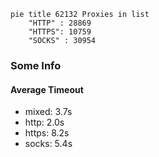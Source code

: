 
```mermaid
pie title 62132 Proxies in list
    "HTTP" : 28869
    "HTTPS": 10759
    "SOCKS" : 30954
```

### Some Info
#### Average Timeout

- mixed: 3.7s
- http: 2.0s
- https: 8.2s
- socks: 5.4s